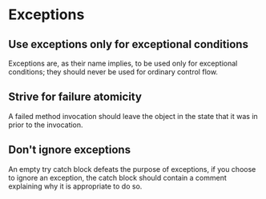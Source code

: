 # Exceptions

## Use exceptions only for exceptional conditions

Exceptions are, as their name implies, to be used only for exceptional conditions; they should never be used for
ordinary control flow. 

## Strive for failure atomicity

A failed method invocation should leave the object in the state that it was in prior to the invocation.

## Don't ignore exceptions

An empty try catch block defeats the purpose of exceptions, if you choose to ignore an exception, the catch block
should contain a comment explaining why it is appropriate to do so.

